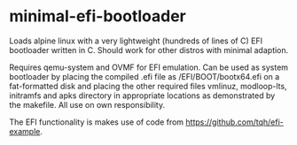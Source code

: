 # minimal-efi-bootloader
Loads alpine linux with a very lightweight (hundreds of lines of C) EFI bootloader written in C. Should work for other distros with minimal adaption.

Requires qemu-system and OVMF for EFI emulation. Can be used as system bootloader by placing the compiled .efi file as /EFI/BOOT/bootx64.efi on a fat-formatted disk and placing the other required files vmlinuz, modloop-lts, initramfs and apks directory in appropriate locations as demonstrated by the makefile. All use on own responsibility.

The EFI functionality is makes use of code from https://github.com/tqh/efi-example.
